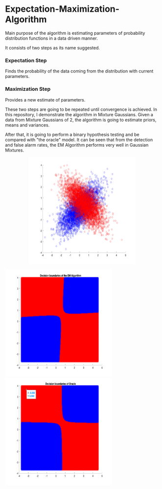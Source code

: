 # Expectation-Maximization-Algorithm

Main purpose of the algorithm is estimating parameters of probability distribution functions in a data driven manner.

It consists of two steps as its name suggested. 
### Expectation Step
Finds the probability of the data coming from the distribution with current parameters.

### Maximization Step
Provides a new estimate of parameters.


These two steps are going to be repeated until convergence is achieved. In this repository, I demonstrate the algorithm in Mixture Gaussians. Given a data from Mixture Gaussians of 2, the algorithm is going to estimate priors, means and variances.

After that, it is going to perform a binary hypothesis testing and be compared with "the oracle" model.
It can be seen that from the detection and false alarm rates, the EM Algorithm performs very well in Gaussian Mixtures.


<p align="center">
  <img width="350" height="350" src="figures/data.png">
</p>


<p float="left">
<img width="350" height="350" src="figures/EM_decision.png">
<img width="350" height="350" src="figures/oracle_decision.png">
</p>
